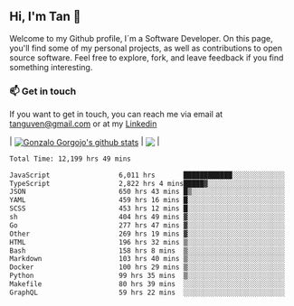 ## Hi, I'm Tan 👋

Welcome to my Github profile, I´m a Software Developer. On this page, you'll find some of my personal projects, as well as contributions to open source software. Feel free to explore, fork, and leave feedback if you find something interesting.

### 📫 Get in touch

If you want to get in touch, you can reach me via email at [tanguven@gmail.com](mailto:tanguven@gmail.com) or at my [Linkedin](https://www.linkedin.com/in/tanguven/)

| <a href="https://github.com/tnguven"><img align="center" src="https://github-readme-stats.vercel.app/api?username=tnguven&show_icons=true&include_all_commits=true&theme=gotham&hide_border=true" alt="Gonzalo Gorgojo's github stats" /></a> | <a href="https://github.com/tnguven"><img align="center" src="https://github-readme-stats.vercel.app/api/top-langs/?username=tnguven&layout=compact&theme=gotham&hide_border=true" /></a> |

<!--START_SECTION:waka-->

```txt
Total Time: 12,199 hrs 49 mins

JavaScript                 6,011 hrs       ████████████░░░░░░░░░░░░░   48.21 %
TypeScript                 2,822 hrs 4 mins█████▓░░░░░░░░░░░░░░░░░░░   22.63 %
JSON                       650 hrs 43 mins █▒░░░░░░░░░░░░░░░░░░░░░░░   05.22 %
YAML                       459 hrs 16 mins █░░░░░░░░░░░░░░░░░░░░░░░░   03.68 %
SCSS                       453 hrs 12 mins █░░░░░░░░░░░░░░░░░░░░░░░░   03.63 %
sh                         404 hrs 49 mins ▓░░░░░░░░░░░░░░░░░░░░░░░░   03.25 %
Go                         277 hrs 47 mins ▓░░░░░░░░░░░░░░░░░░░░░░░░   02.23 %
Other                      269 hrs 19 mins ▓░░░░░░░░░░░░░░░░░░░░░░░░   02.16 %
HTML                       196 hrs 32 mins ▒░░░░░░░░░░░░░░░░░░░░░░░░   01.58 %
Bash                       158 hrs 8 mins  ▒░░░░░░░░░░░░░░░░░░░░░░░░   01.27 %
Markdown                   103 hrs 40 mins ▒░░░░░░░░░░░░░░░░░░░░░░░░   00.83 %
Docker                     100 hrs 29 mins ▒░░░░░░░░░░░░░░░░░░░░░░░░   00.81 %
Python                     99 hrs 35 mins  ▒░░░░░░░░░░░░░░░░░░░░░░░░   00.80 %
Makefile                   80 hrs 39 mins  ░░░░░░░░░░░░░░░░░░░░░░░░░   00.65 %
GraphQL                    59 hrs 22 mins  ░░░░░░░░░░░░░░░░░░░░░░░░░   00.48 %
```

<!--END_SECTION:waka-->
